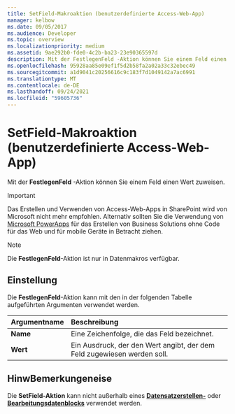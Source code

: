```yaml
---
title: SetField-Makroaktion (benutzerdefinierte Access-Web-App)
manager: kelbow
ms.date: 09/05/2017
ms.audience: Developer
ms.topic: overview
ms.localizationpriority: medium
ms.assetid: 9ae292b0-fde0-4c2b-ba23-23e90365597d
description: Mit der FestlegenFeld -Aktion können Sie einem Feld einen Wert zuweisen.
ms.openlocfilehash: 95928aa85e09ef1f5d2b58fa2a02a33c32ebec49
ms.sourcegitcommit: a1d9041c20256616c9c183f7d1049142a7ac6991
ms.translationtype: MT
ms.contentlocale: de-DE
ms.lasthandoff: 09/24/2021
ms.locfileid: "59605736"
---
```

# <a name="setfield-macro-action-access-custom-web-app"></a>SetField-Makroaktion (benutzerdefinierte Access-Web-App)

Mit der **FestlegenFeld** -Aktion können Sie einem Feld einen Wert zuweisen. 
  
> [!IMPORTANT]
> Das Erstellen und Verwenden von Access-Web-Apps in SharePoint wird von Microsoft nicht mehr empfohlen. Alternativ sollten Sie die Verwendung von [Microsoft PowerApps](https://powerapps.microsoft.com/en-us/) für das Erstellen von Business Solutions ohne Code für das Web und für mobile Geräte in Betracht ziehen. 
  
> [!NOTE]
> Die **FestlegenFeld**-Aktion ist nur in Datenmakros verfügbar. 
  
## <a name="setting"></a>Einstellung

Die **FestlegenFeld**-Aktion kann mit den in der folgenden Tabelle aufgeführten Argumenten verwendet werden. 
  
|**Argumentname**|**Beschreibung**|
|:-----|:-----|
|**Name** <br/> |Eine Zeichenfolge, die das Feld bezeichnet.  <br/> |
|**Wert** <br/> |Ein Ausdruck, der den Wert angibt, der dem Feld zugewiesen werden soll.  <br/> |
   
## <a name="remarks"></a>HinwBemerkungeneise

Die **SetField-Aktion** kann nicht außerhalb eines **[Datensatzerstellen-](createrecord-data-block-access-custom-web-app.md)** oder **[Bearbeitungsdatenblocks](editrecord-data-block-access-custom-web-app.md)** verwendet werden. 
  

